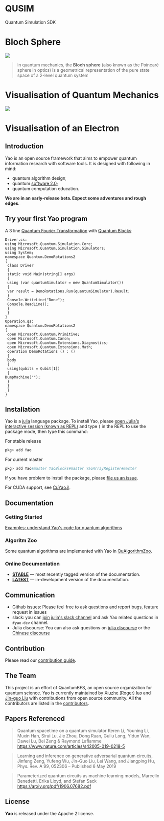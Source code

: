 # QUSIM

Quantum Simulation SDK

# Bloch Sphere


![](https://upload.wikimedia.org/wikipedia/commons/thumb/6/6b/Bloch_sphere.svg/384px-Bloch_sphere.svg.png)

> In quantum mechanics, the **Bloch sphere** (also known as the Poincaré sphere in optics) is a geometrical representation of the pure state space of a 2-level quantum system


# Visualisation of Quantum Mechanics


[![](http://img.youtube.com/vi/p7bzE1E5PMY/0.jpg)](http://www.youtube.com/watch?v=p7bzE1E5PMY "")


# Visualisation of an Electron


## Introduction

Yao is an open source framework that aims to empower quantum information research with software tools. It is designed with following in mind:

- quantum algorithm design;
- quantum [software 2.0](https://medium.com/@karpathy/software-2-0-a64152b37c35);
- quantum computation education.

**We are in an early-release beta. Expect some adventures and rough edges.**

## Try your first Yao program

A 3 line [Quantum Fourier Transformation](https://quantumbfs.github.io/Yao.jl/latest/examples/QFT/) with [Quantum Blocks](https://quantumbfs.github.io/Yao.jl/latest/man/blocks/):

```c-sharp
Driver.cs:
using Microsoft.Quantum.Simulation.Core;
using Microsoft.Quantum.Simulation.Simulators;
using System;
namespace Quantum.DemoRotations2
{
 class Driver
 {
 static void Main(string[] args)
 {
 using (var quantumSimulator = new QuantumSimulator())
 {
 var result = DemoRotations.Run(quantumSimulator).Result;
 }
 Console.WriteLine("Done");
 Console.ReadLine();
 }
 }
}
Operation.qs:
namespace Quantum.DemoRotations2
{
 open Microsoft.Quantum.Primitive;
 open Microsoft.Quantum.Canon;
 open Microsoft.Quantum.Extensions.Diagnostics;
 open Microsoft.Quantum.Extensions.Math;
 operation DemoRotations () : ()
 {
 body
 {
 using(qubits = Qubit[1])
 {
DumpMachine("");
 }
 }
 }
}
```

## Installation

Yao is a [julia](https://julialang.org/) language package. To install Yao, please [open Julia's interactive session (known as REPL)](https://docs.julialang.org/en/v1/manual/getting-started/) and type `]` in the REPL to use the package mode, then type this command:

For stable release

```julia
pkg> add Yao
```

For current master

```julia
pkg> add Yao#master YaoBlocks#master YaoArrayRegister#master
```

If you have problem to install the package, please [file us an issue](https://github.com/QuantumBFS/Yao.jl/issues/new).

For CUDA support, see [CuYao.jl](https://github.com/QuantumBFS/CuYao.jl).

## Documentation

### Getting Started

[Examples: understand Yao's code for quantum algorithms](https://quantumbfs.github.io/Yao.jl/stable/#Getting-Started-1)

### Algoritm Zoo

Some quantum algorithms are implemented with Yao in [QuAlgorithmZoo](https://github.com/QuantumBFS/QuAlgorithmZoo.jl).

### Online Documentation

- [**STABLE**](https://quantumbfs.github.io/Yao.jl/stable) — most recently tagged version of the documentation.
- [**LATEST**](https://quantumbfs.github.io/Yao.jl/latest) — in-development version of the documentation.

## Communication

- Github issues: Please feel free to ask questions and report bugs, feature request in issues
- slack: you can [join julia's slack channel](https://slackinvite.julialang.org/) and ask Yao related questions in `#yao-dev` channel.
- Julia discourse: You can also ask questions on [julia discourse](https://discourse.julialang.org/) or the [Chinese discourse](https://discourse.juliacn.com/)

## Contribution

Please read our [contribution guide](https://github.com/QuantumBFS/Yao.jl/blob/master/CONTRIBUTING.md).

## The Team

This project is an effort of QuantumBFS, an open source organization for quantum science. Yao is currently maintained by [Xiuzhe (Roger) luo](https://github.com/Roger-luo) and [Jin-guo Liu](https://github.com/GiggleLiu) with contributions from open source community. All the contributors are listed in the [contributors](https://github.com/QuantumBFS/Yao.jl/graphs/contributors).

## Papers Referenced

> Quantum spacetime on a quantum simulator
> Keren Li, Youning Li, Muxin Han, Sirui Lu, Jie Zhou, Dong Ruan, Guilu Long, Yidun Wan, Dawei Lu, Bei Zeng & Raymond Laflamme 
> https://www.nature.com/articles/s42005-019-0218-5

> Learning and inference on generative adversarial quantum circuits,
> Jinfeng Zeng, Yufeng Wu, Jin-Guo Liu, Lei Wang, and Jiangping Hu,
> Phys. Rev. A 99, 052306 – Published 6 May 2019

> Parameterized quantum circuits as machine learning models,
> Marcello Benedetti, Erika Lloyd, and Stefan Sack
> https://arxiv.org/pdf/1906.07682.pdf

## License

**Yao** is released under the Apache 2 license.

